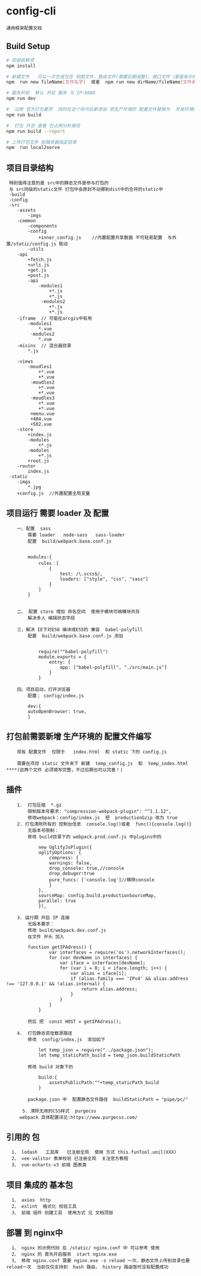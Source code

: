 #  config-cli
    通用框架配置文档
## Build Setup

``` bash
# 安装依赖项
npm install

# 新建文件   可以一次生成包含 视图文件、路由文件(需要后期调整)、接口文件（里面有示例代码）
npm  run new fileName[文件名字]  或者  npm run new dirName/fileName[文件夹名字/文件名字]

# 服务开启  默认 开启 服务 为 IP:8080
npm run dev

#  沿用 官方打包要求  同时在这个命令后新添加 把生产环境的 配置文件替换为  开发环境的配置文件
npm run build

#  打包 并且 查看 包占用分析报告
npm run build --report

# 上传打包文件 到服务器指定目录
npm  run local2serve

```



##  项目目录结构

    
     特别值得注意的是 src中的静态文件是参与打包的
     与 src同级的static文件 打包中会原封不动挪到dist中的合并的static中
     -build
     -config
     -src
        -assets
            -imgs
        -common
            -components
            -config
                +inner_config.js    //内置配置共享数据 不可轻易配置  与外置/static/config.js 联动
            -utils
        -api
            +fetch.js
            +urls.js
            +get.js
            +post.js
            -api
                -modules1
                    +*.js
                    +*.js
                 -modules2
                    +*.js
                    +*.js
        -iframe  // 可能在arcgis中有用 
            -modules1
                *.vue
             -modules2
                *.vue
        -mixins  // 混合器目录
            *.js

        -views
            -moudles1
                +*.vue
                +*.vue
             -moudles2
                +*.vue
                +*.vue
             -moudles3
                +*.vue
                +*.vue
             +menu.vue
             +404.vue
             +502.vue
        -store
            +index.js
            -modules
                +*.js
            -modules
                +*.js
            +root.js
        -router
            index.js
     -static
        -imgs
            *.jpg
        +config.js  //外置配置全局变量
   

##   项目运行 需要 loader 及 配置

   
        一、配置  sass
            需要 loader   node-sass   sass-loader
            配置  build/webpack.base.conf.js

            
            modules:{
                rules：[
                    {
                        test: /\.scss$/,
                        loaders: ["style", "css", "sass"]
                    }
                ]
            }
            
            
        二、 配置 store 增加 命名空间  使用子模块可根模块共存
            解决多人 编辑状态字段
        
        三、解决 IE下对ES6 编译成ES5的 兼容  babel-polyfill
            配置  build/webpack.base.conf.js 添加

            
                require(""babel-polyfill")
                module.exports = {
                    entry: {
                        app: ["babel-polyfill", "./src/main.js"]
                    }
                }
            
        四、项目启动，打开浏览器
            配置： config/index.js 
            
            dev:{
            autoOpenBrowser: true, 
            }
   
        
        


## 打包前需要新增 生产环境的 配置文件编写

   
        现有 配置文件  仅限于   index.html  和 static 下的 config.js

        需要在项目 static 文件夹下 新建  temp_config.js  和  temp_index.html   ****(这两个文件 必须填写完整，不过后期也可以完善！)
   


## 插件

     

        1.  打包压缩  *.gz
            限制版本号要求: "compression-webpack-plugin": "^1.1.12",
            修改webpack：config/index.js  把  productionGzip 改为 true
        2. 打包清除所有的 控制台信息  console.log()或者  func(){console.log()}
            无版本号限制：
            修改 build目录下的 webpack.prod.conf.js 中plugins中的
            
                new UglifyJsPlugin({
                uglifyOptions: {
                    compress: {
                    warnings: false,
                    drop_console: true,//console
                    drop_debuger:true
                    pure_funcs: ['console.log']//移除console
                    }
                },
                sourceMap: config.build.productionSourceMap,
                parallel: true
                }),
            
        3. 运行期 开启 IP 连接
            无版本要求：
            修改 build/webpack.dev.conf.js 
            在文件 开头 加入
            
            function getIPAdress() {
                    var interfaces = require('os').networkInterfaces();
                    for (var devName in interfaces) {
                        var iface = interfaces[devName];
                        for (var i = 0; i < iface.length; i++) {
                            var alias = iface[i];
                            if (alias.family === 'IPv4' && alias.address !== '127.0.0.1' && !alias.internal) {
                                return alias.address;
                            }
                        }
                    }
                }
            
            然后 把  const HOST = getIPAdress();

        4.  打包静态资挂载源路径
            修改  config/index.js  添加如下
                
                let temp_json = require("../package.json");
                let temp_staticPath_build = temp_json.buildStaticPath
            
            修改 build 对象下的   
            
                build:{
                    assetsPublicPath:""+temp_staticPath_build
                }
            
            package.json 中  配置静态文件路径  buildStaticPath = "pipe/pc/"
        
          5. 清除无用的CSS样式  purgecss
         webpack 具体配置详见:https://www.purgecss.com/
        
        
        
 ## 引用的 包
 
      1、 lodash   工具库   已注册全局  使用 方式 this.funTool.unil(XXX)
      2、 vee-valitor 表单校验 已注册全局  关注官方教程
      3、 vue-echarts-v3 前端 图表类

## 项目 集成的 基本包 
      
      1、 axios  http
      2、 eslint  格式化 校验工具
      3、 前端 组件 创建工具  使用方式 见 文档顶部

## 部署 到 nginx中

      1、 nginx 的示例代码 在 /static/ nginx.conf 中 可以参考 使用
      2、 nginx 的 首先开启服务  start nginx.exe
      3、 修改 nginx.conf 需要 nginx.exe -s reload 一次，静态文件上传到目录也要 reload一次  当前仅仅支持到  hash 路由， history 路由暂时没有配置成功

      
            


 




    
